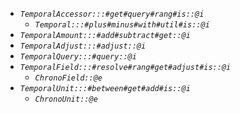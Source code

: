 
- _`TemporalAccessor:::#get#query#rang#is::@i`_
  - _`Temporal:::#plus#minus#with#util#is::@i`_
- _`TemporalAmount:::#add#subtract#get::@i`_
- _`TemporalAdjust:::#adjust::@i`_
- _`TemporalQuery:::#query::@i`_
- _`TemporalField:::#resolve#rang#get#adjust#is::@i`_
  - _`ChronoField::@e`_
- _`TemporalUnit:::#between#get#add#is::@i`_
  - _`ChronoUnit::@e`_
